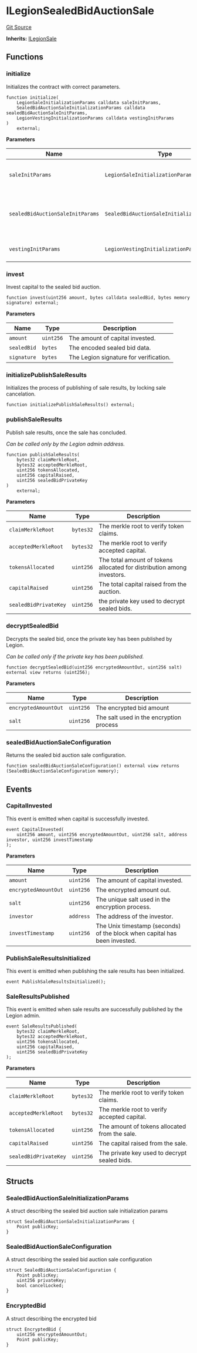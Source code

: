 # ILegionSealedBidAuctionSale
[Git Source](https://github.com/Legion-Team/evm-contracts/blob/e045131669c5801ab2e88b13e55002362a64c068/src/interfaces/ILegionSealedBidAuctionSale.sol)

**Inherits:**
[ILegionSale](/src/interfaces/ILegionSale.sol/interface.ILegionSale.md)


## Functions
### initialize

Initializes the contract with correct parameters.


```solidity
function initialize(
    LegionSaleInitializationParams calldata saleInitParams,
    SealedBidAuctionSaleInitializationParams calldata sealedBidAuctionSaleInitParams,
    LegionVestingInitializationParams calldata vestingInitParams
)
    external;
```
**Parameters**

|Name|Type|Description|
|----|----|-----------|
|`saleInitParams`|`LegionSaleInitializationParams`|The Legion sale initialization parameters.|
|`sealedBidAuctionSaleInitParams`|`SealedBidAuctionSaleInitializationParams`|The sealed bid auction sale specific initialization parameters.|
|`vestingInitParams`|`LegionVestingInitializationParams`|The vesting initialization parameters.|


### invest

Invest capital to the sealed bid auction.


```solidity
function invest(uint256 amount, bytes calldata sealedBid, bytes memory signature) external;
```
**Parameters**

|Name|Type|Description|
|----|----|-----------|
|`amount`|`uint256`|The amount of capital invested.|
|`sealedBid`|`bytes`|The encoded sealed bid data.|
|`signature`|`bytes`|The Legion signature for verification.|


### initializePublishSaleResults

Initializes the process of publishing of sale results, by locking sale cancelation.


```solidity
function initializePublishSaleResults() external;
```

### publishSaleResults

Publish sale results, once the sale has concluded.

*Can be called only by the Legion admin address.*


```solidity
function publishSaleResults(
    bytes32 claimMerkleRoot,
    bytes32 acceptedMerkleRoot,
    uint256 tokensAllocated,
    uint256 capitalRaised,
    uint256 sealedBidPrivateKey
)
    external;
```
**Parameters**

|Name|Type|Description|
|----|----|-----------|
|`claimMerkleRoot`|`bytes32`|The merkle root to verify token claims.|
|`acceptedMerkleRoot`|`bytes32`|The merkle root to verify accepted capital.|
|`tokensAllocated`|`uint256`|The total amount of tokens allocated for distribution among investors.|
|`capitalRaised`|`uint256`|The total capital raised from the auction.|
|`sealedBidPrivateKey`|`uint256`|the private key used to decrypt sealed bids.|


### decryptSealedBid

Decrypts the sealed bid, once the private key has been published by Legion.

*Can be called only if the private key has been published.*


```solidity
function decryptSealedBid(uint256 encryptedAmountOut, uint256 salt) external view returns (uint256);
```
**Parameters**

|Name|Type|Description|
|----|----|-----------|
|`encryptedAmountOut`|`uint256`|The encrypted bid amount|
|`salt`|`uint256`|The salt used in the encryption process|


### sealedBidAuctionSaleConfiguration

Returns the sealed bid auction sale configuration.


```solidity
function sealedBidAuctionSaleConfiguration() external view returns (SealedBidAuctionSaleConfiguration memory);
```

## Events
### CapitalInvested
This event is emitted when capital is successfully invested.


```solidity
event CapitalInvested(
    uint256 amount, uint256 encryptedAmountOut, uint256 salt, address investor, uint256 investTimestamp
);
```

**Parameters**

|Name|Type|Description|
|----|----|-----------|
|`amount`|`uint256`|The amount of capital invested.|
|`encryptedAmountOut`|`uint256`|The encrypted amount out.|
|`salt`|`uint256`|The unique salt used in the encryption process.|
|`investor`|`address`|The address of the investor.|
|`investTimestamp`|`uint256`|The Unix timestamp (seconds) of the block when capital has been invested.|

### PublishSaleResultsInitialized
This event is emitted when publishing the sale results has been initialized.


```solidity
event PublishSaleResultsInitialized();
```

### SaleResultsPublished
This event is emitted when sale results are successfully published by the Legion admin.


```solidity
event SaleResultsPublished(
    bytes32 claimMerkleRoot,
    bytes32 acceptedMerkleRoot,
    uint256 tokensAllocated,
    uint256 capitalRaised,
    uint256 sealedBidPrivateKey
);
```

**Parameters**

|Name|Type|Description|
|----|----|-----------|
|`claimMerkleRoot`|`bytes32`|The merkle root to verify token claims.|
|`acceptedMerkleRoot`|`bytes32`|The merkle root to verify accepted capital.|
|`tokensAllocated`|`uint256`|The amount of tokens allocated from the sale.|
|`capitalRaised`|`uint256`|The capital raised from the sale.|
|`sealedBidPrivateKey`|`uint256`|The private key used to decrypt sealed bids.|

## Structs
### SealedBidAuctionSaleInitializationParams
A struct describing the sealed bid auction sale initialization params


```solidity
struct SealedBidAuctionSaleInitializationParams {
    Point publicKey;
}
```

### SealedBidAuctionSaleConfiguration
A struct describing the sealed bid auction sale configuration


```solidity
struct SealedBidAuctionSaleConfiguration {
    Point publicKey;
    uint256 privateKey;
    bool cancelLocked;
}
```

### EncryptedBid
A struct describing the encrypted bid


```solidity
struct EncryptedBid {
    uint256 encryptedAmountOut;
    Point publicKey;
}
```

